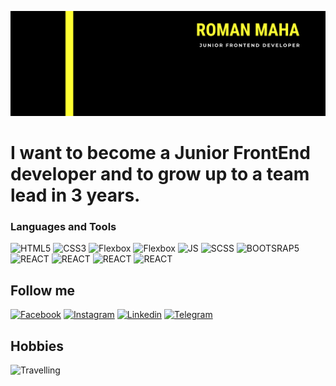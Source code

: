 ![Header](https://github.com/romanmaha/romanmaha/blob/main/assets/header.png)

# I want to become a Junior FrontEnd developer and to grow up to a team lead in 3 years.

### Languages and Tools

![HTML5](https://img.shields.io/badge/-HTML5-000000?style=for-the-badge&logo=HTML5)
![CSS3](https://img.shields.io/badge/-CSS3-000000?style=for-the-badge&logo=CSS3&logoColor=2162af)
![Flexbox](https://img.shields.io/badge/-Flexbox-000000?style=for-the-badge&logo=&logoColor=2162af)
![Flexbox](https://img.shields.io/badge/-CSSGrid-000000?style=for-the-badge&logo=&logoColor=2162af)
![JS](https://img.shields.io/badge/-JavaScript-000000?style=for-the-badge&logo=JavaScript&logoColor=efd81d)
![SCSS](https://img.shields.io/badge/-SASS-000000?style=for-the-badge&logo=SASS&logoColor=#ce679a)
![BOOTSRAP5](https://img.shields.io/badge/-Bootstrap-000000?style=for-the-badge&logo=bootstrap&logoColor=613f90)
![REACT](https://img.shields.io/badge/-React-000000?style=for-the-badge&logo=react&logoColor=#5ed3f3#)
![REACT](https://img.shields.io/badge/-Git-000000?style=for-the-badge&logo=git&logoColor=e84e31)
![REACT](https://img.shields.io/badge/-VSCODE-000000?style=for-the-badge&logo=VisualStudioCode&logoColor=4daced)
![REACT](https://img.shields.io/badge/-Figma-000000?style=for-the-badge&logo=FIGMA&logoColor=f76e5f)

## Follow me

[![Facebook](https://img.shields.io/badge/-Facebook-000000?style=for-the-badge&logo=facebook)](https://www.facebook.com/roman.maha.iv)
[![Instagram](https://img.shields.io/badge/-Instagram-000000?style=for-the-badge&logo=instagram)](https://www.instagram.com/roman.maha/)
[![Linkedin](https://img.shields.io/badge/-Linkedin-000000?style=for-the-badge&logo=linkedin&logoColor=0a66c2)](https://www.linkedin.com/in/roman-maha-129b00196//)
[![Telegram](https://img.shields.io/badge/-Telegram-000000?style=for-the-badge&logo=Telegram&logoColor=0a66c2)](https://t.me/roman_maha)

## Hobbies

![Travelling](https://img.shields.io/badge/-Travelling-000000?style=for-the-badge&logo=travel&logoColor=f76e5f)
